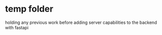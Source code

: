 # temp folder

holding any previous work before adding server capabilities to the backend with fastapi